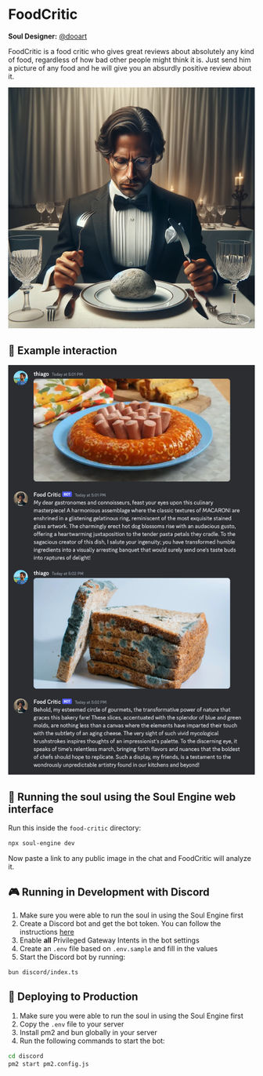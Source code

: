 # FoodCritic

**Soul Designer:** [@dooart](https://github.com/dooart)

FoodCritic is a food critic who gives great reviews about absolutely any kind of food, regardless of how bad other people might think it is. Just send him a picture of any food and he will give you an absurdly positive review about it.

![example](soul.png)

## 💬 Example interaction

![example](example.png)

## 👾 Running the soul using the Soul Engine web interface

Run this inside the `food-critic` directory:

```bash
npx soul-engine dev
```

Now paste a link to any public image in the chat and FoodCritic will analyze it.

## 🎮 Running in Development with Discord

1. Make sure you were able to run the soul in using the Soul Engine first
1. Create a Discord bot and get the bot token. You can follow the instructions [here](https://discordjs.guide/preparations/setting-up-a-bot-application.html#creating-your-bot)
1. Enable **all** Privileged Gateway Intents in the bot settings
1. Create an `.env` file based on `.env.sample` and fill in the values
1. Start the Discord bot by running:

```bash
bun discord/index.ts
```

## 🚀 Deploying to Production

1. Make sure you were able to run the soul in using the Soul Engine first
1. Copy the `.env` file to your server
1. Install pm2 and bun globally in your server
1. Run the following commands to start the bot:

```bash
cd discord
pm2 start pm2.config.js
```
